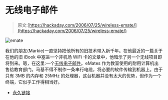 # 无线电子邮件

> 原文:[https://hackaday.com/2006/07/25/wireless-emate/](https://hackaday.com/2006/07/25/wireless-emate/)

![emate](../Images/14d5b66dd91da60612acd7c637d2fef8.png)

我们的朋友(Markie)一直坚持把他所有的旧技术带入新千年。在他最近的一篇关于在他的旧 iBook 中塞进一个非机场 WiFi 卡的文章中，他暗示了另一个无线项目即将到来。嗯，在这里:一个[无线电子邮件](http://geektechnique.org/projectlab/669/getting-your-emate-wireless)。eMates 作为教室使用的耐用计算机出售给教育部门。马基不得不制作一条串行电缆，将必要的软件传输到机器上。由于只有 3MB 的内存和 25MHz 的处理器，这台机器并没有太大的优势，但作为一个终端，它似乎工作得相当好。

*   [永久链接](http://geektechnique.org/projectlab/669/getting-your-emate-wireless)